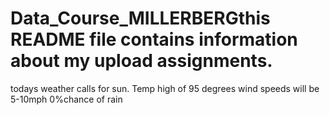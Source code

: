 # Data_Course_MILLERBERGthis README file contains information about my upload assignments.
todays weather calls for sun. Temp high of 95 degrees
wind speeds will be 5-10mph
0%chance of rain
